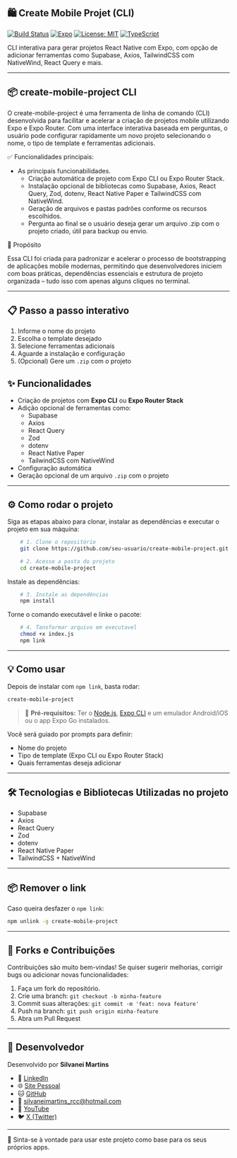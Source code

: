 ## 🛍️ Create Mobile Projet (CLI)

[![Build Status](https://img.shields.io/badge/build-passing-brightgreen)](https://github.com/seu-usuario/create-mobile-project.git/actions)
[![Expo](https://img.shields.io/badge/Expo-SDK%2049-blue)](https://expo.dev/)
[![License: MIT](https://img.shields.io/badge/license-MIT-blue.svg)](LICENSE)
[![TypeScript](https://img.shields.io/badge/TypeScript-Enabled-blue)](https://www.typescriptlang.org/)

CLI interativa para gerar projetos React Native com Expo, com opção de adicionar ferramentas como Supabase, Axios, TailwindCSS com NativeWind, React Query e mais.

---

## 📦 create-mobile-project CLI

O create-mobile-project é uma ferramenta de linha de comando (CLI) desenvolvida para facilitar e acelerar a criação de projetos mobile utilizando Expo e Expo Router. Com uma interface interativa baseada em perguntas, o usuário pode configurar rapidamente um novo projeto selecionando o nome, o tipo de template e ferramentas adicionais.

✅ Funcionalidades principais:

- As principais funcionabilidades.
    - Criação automática de projeto com Expo CLI ou Expo Router Stack.
    - Instalação opcional de bibliotecas como Supabase, Axios, React Query, Zod, dotenv, React Native Paper e   TailwindCSS com NativeWind.
    - Geração de arquivos e pastas padrões conforme os recursos escolhidos.
    - Pergunta ao final se o usuário deseja gerar um arquivo .zip com o projeto criado, útil para backup ou envio.

🎯 Propósito

Essa CLI foi criada para padronizar e acelerar o processo de bootstrapping de aplicações mobile modernas, permitindo que desenvolvedores iniciem com boas práticas, dependências essenciais e estrutura de projeto organizada – tudo isso com apenas alguns cliques no terminal.

---

## 📋 Passo a passo interativo

1. Informe o nome do projeto
2. Escolha o template desejado
3. Selecione ferramentas adicionais
4. Aguarde a instalação e configuração
5. (Opcional) Gere um `.zip` com o projeto

## ✨ Funcionalidades

-   Criação de projetos com **Expo CLI** ou **Expo Router Stack**
-   Adição opcional de ferramentas como:
    -   Supabase
    -   Axios
    -   React Query
    -   Zod
    -   dotenv
    -   React Native Paper
    -   TailwindCSS com NativeWind
-   Configuração automática
-   Geração opcional de um arquivo `.zip` com o projeto

---

## ⚙️ Como rodar o projeto

Siga as etapas abaixo para clonar, instalar as dependências e executar o projeto em sua máquina:

```bash
    # 1. Clone o repositório
    git clone https://github.com/seu-usuario/create-mobile-project.git

    # 2. Acesse a pasta do projeto
    cd create-mobile-project
```

Instale as dependências:

```bash
    # 3. Instale as dependências
    npm install
```

Torne o comando executável e linke o pacote:

```bash
    # 4. Tansformar arquivo em executavel
    chmod +x index.js
    npm link
```

---

## 💡 Como usar

Depois de instalar com `npm link`, basta rodar:

```bash
create-mobile-project
```

> 📌 **Pré-requisitos:** Ter o [Node.js](https://nodejs.org/), [Expo CLI](https://docs.expo.dev/get-started/installation/) e um emulador Android/iOS ou o app Expo Go instalados.

Você será guiado por prompts para definir:

-   Nome do projeto
-   Tipo de template (Expo CLI ou Expo Router Stack)
-   Quais ferramentas deseja adicionar

---

## 🛠️ Tecnologias e Bibliotecas Utilizadas no projeto

-   Supabase
-   Axios
-   React Query
-   Zod
-   dotenv
-   React Native Paper
-   TailwindCSS + NativeWind

---

## 📦 Remover o link

Caso queira desfazer o `npm link`:

```bash
npm unlink -g create-mobile-project
```

---

## 🤝 Forks e Contribuições

Contribuições são muito bem-vindas!
Se quiser sugerir melhorias, corrigir bugs ou adicionar novas funcionalidades:

1. Faça um fork do repositório.
2. Crie uma branch: `git checkout -b minha-feature`
3. Commit suas alterações: `git commit -m 'feat: nova feature'`
4. Push na branch: `git push origin minha-feature`
5. Abra um Pull Request

---

## 👤 Desenvolvedor

Desenvolvido por **Silvanei Martins**

-   💼 [LinkedIn](https://www.linkedin.com/in/silvanei-martins-a5412436)
-   🌐 [Site Pessoal](https://silvaneimartins.com.br/)
-   🐱 [GitHub](https://github.com/Store-Sam-Martins)
-   📧 silvaneimartins_rcc@hotmail.com
-   🎥 [YouTube](https://www.youtube.com/@silvaneimartins2487/featured)
-   🐦 [X (Twitter)](https://x.com/SilvaneiMartins)

---

🚀 Sinta-se à vontade para usar este projeto como base para os seus próprios apps.

